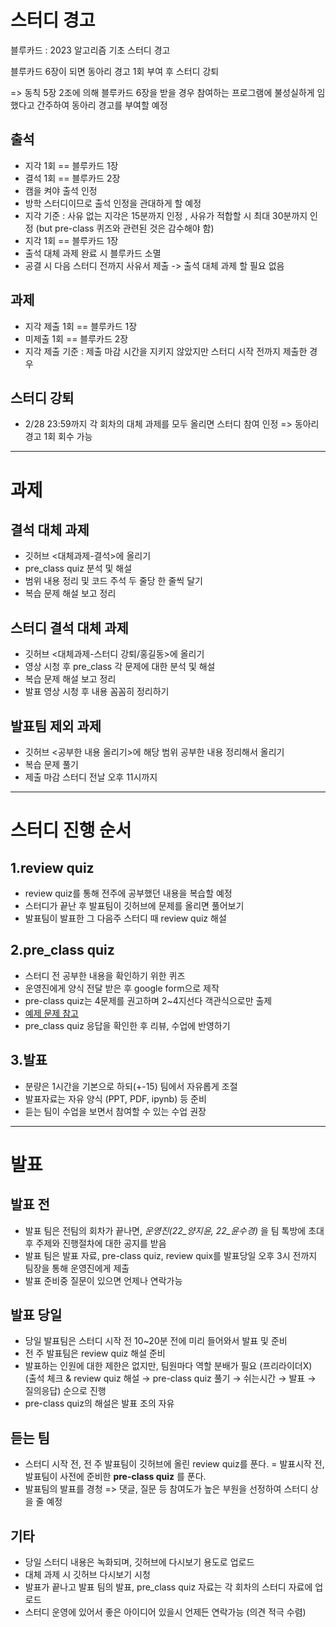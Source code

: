 스터디 경고
====
블루카드 : 2023 알고리즘 기초 스터디 경고



블루카드 6장이 되면 동아리 경고 1회 부여 후 스터디 강퇴


=> 동칙 5장 2조에 의해 블루카드 6장을 받을 경우 참여하는 프로그램에 불성실하게 임했다고 간주하여 동아리 경고를 부여할 예정

출석
----
- 지각 1회 == 블루카드 1장
- 결석 1회 == 블루카드 2장
- 캠을 켜야 출석 인정
- 방학 스터디이므로 출석 인정을 관대하게 할 예정
- 지각 기준 : 사유 없는 지각은 15분까지 인정 , 사유가 적합할 시 최대 30분까지 인정 (but pre-class 퀴즈와 관련된 것은 감수해야 함)
- 지각 1회 == 블루카드 1장 
- 출석 대체 과제 완료 시 블루카드 소멸
- 공결 시 다음 스터디 전까지 사유서 제출 -> 출석 대체 과제 할 필요 없음

과제
---
- 지각 제출 1회 == 블루카드 1장
- 미제출 1회 == 블루카드 2장
- 지각 제출 기준 : 제출 마감 시간을 지키지 않았지만 스터디 시작 전까지 제출한 경우

스터디 강퇴
----
- 2/28 23:59까지 각 회차의 대체 과제를 모두 올리면 스터디 참여 인정 => 동아리 경고 1회 회수 가능


*********

과제
=====
결석 대체 과제
------
- 깃허브 <대체과제-결석>에 올리기
- pre_class quiz 분석 및 해설
- 범위 내용 정리 및 코드 주석 두 줄당 한 줄씩 달기
- 복습 문제 해설 보고 정리


스터디 결석 대체 과제
-----
- 깃허브 <대체과제-스터디 강퇴/홍길동>에 올리기
- 영상 시청 후 pre_class 각 문제에 대한 분석 및 해설
- 복습 문제 해설 보고 정리
- 발표 영상 시청 후 내용 꼼꼼히 정리하기 

발표팀 제외 과제
----
- 깃허브 <공부한 내용 올리기>에 해당 범위 공부한 내용 정리해서 올리기
- 복습 문제 풀기
- 제출 마감 스터디 전날 오후 11시까지



***************

스터디 진행 순서
====
1.review quiz
-------
- review quiz를 통해 전주에 공부했던 내용을 복습할 예정
- 스터디가 끝난 후 발표팀이 깃허브에 문제를 올리면 풀어보기
- 발표팀이 발표한 그 다음주 스터디 때 review quiz 해설


2.pre_class quiz
----------
- 스터디 전 공부한 내용을 확인하기 위한 퀴즈
- 운영진에게 양식 전달 받은 후 google form으로 제작 
- pre-class quiz는 4문제를 권고하며 2~4지선다 객관식으로만 출제
- [예제 문제 참고](https://docs.google.com/forms/d/e/1FAIpQLSdXGfPg8TnhkBoUn1Lyuh6J2CIQgY_MWy2m3FNfRd0l-SfcHA/viewform)
- pre_class quiz 응답을 확인한 후 리뷰, 수업에 반영하기



3.발표
--------
- 분량은 1시간을 기본으로 하되(+-15) 팀에서 자유롭게 조절
- 발표자료는 자유 양식 (PPT, PDF, ipynb) 등 준비
- 듣는 팀이 수업을 보면서 참여할 수 있는 수업 권장



*********
발표 
=====
발표 전
---------
- 발표 팀은 전팀의 회차가 끝나면, *운영진(22_양지윤, 22_윤수경)* 을 팀 톡방에 초대 후 주제와 진행절차에 대한 공지를 받음
- 발표 팀은 발표 자료, pre-class quiz, review quix를 발표당일 오후 3시 전까지 팀장을 통해 운영진에게 제출
- 발표 준비중 질문이 있으면 언제나 연락가능

발표 당일
-----------
 -  당일 발표팀은 스터디 시작 전 10~20분 전에 미리 들어와서 발표 및 준비
 -  전 주 발표팀은 review quiz 해설 준비
 - 발표하는 인원에 대한 제한은 없지만, 팀원마다 역할 분배가 필요 (프리라이더X)
  (출석 체크 & review quiz 해설 → pre-class quiz 풀기 → 쉬는시간 → 발표 → 질의응답) 순으로 진행
 - pre-class quiz의 해설은 발표 조의 자유

듣는 팀
------------
- 스터디 시작 전, 전 주 발표팀이 깃허브에 올린 review quiz를 푼다.
= 발표시작 전, 발표팀이 사전에 준비한 **pre-class quiz** 를 푼다.
- 발표팀의 발표를 경청 => 댓글, 질문 등 참여도가 높은 부원을 선정하여 스터디 상을 줄 예정




## 기타
- 당일 스터디 내용은 녹화되며, 깃허브에 다시보기 용도로 업로드
- 대체 과제 시 깃허브 다시보기 시청
- 발표가 끝나고 발표 팀의 발표, pre_class quiz 자료는 각 회차의 스터디 자료에 업로드
- 스터디 운영에 있어서 좋은 아이디어 있을시 언제든 연락가능 (의견 적극 수렴)
